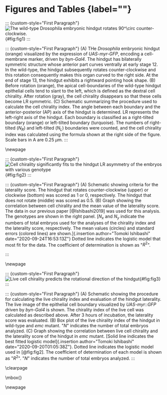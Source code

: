 # Figures and Tables {label=""}

::: {custom-style="First Paragraph"}
![The wild-type *Drosophila* embryonic hindgut rotates $90^\circ$ counter-clockwise.](../figs/fig1.png){#fig:fig1}
:::

::: {custom-style="First Paragraph"}
\(A) THe *Drosophila* embryonic hindgut (orange) visualized by the expression of *UAS-myr-GFP*, encoding a cell-membrane marker, driven by *byn-Gal4*.
The hindgut has bilaterally symmetric structure whose anterior part curves ventrally at early stage 12.
In the wild-type, the hindgut subsequently rotates counter-clockwise and this rotation consequently makes this organ curved to the right side.
At the end of stage 13, the hindgut exhibits a rightward pointing hook shape.
\(B) Before rotation (orange), the apical cell-boundaries of the wild-type hindgut epithelial cells tend to slant to the left, which is defined as the dextral cell chirality.
After rotation (gray), the cell chirality disappears so that these cells become LR symmetric.
\(C) Schematic summarizing the procedure used to calculate the cell chirality index.
The angle between each boundary and the anterior-posterior (AP) axis of the hindgut is determined.
LR represents the left-right axis of the hindgut.
Each boundary is classified as a right-tilted boundary (orange) or left-tilted boundary (turquoise).
The numbers of right-tilted ($N_{R}$) and left-tilted ($N_{L}$) boundaries were counted, and the cell chirality index was calculated using the formula shown at the right side of the figure.
Scale bars in A are 0.25 $\mu$m.
:::

\newpage

::: {custom-style="First Paragraph"}
![Cell chirality significantly fits to the hindgut LR asymmetry of the embryos with various genotype](../figs/fig2_2.png){#fig:fig2}
:::

::: {custom-style="First Paragraph"}
\(A) Schematic showing criteria for the laterality score.
The hindgut that rotates counter-clockwise (upper) or clockwise (bottom) was scored as 1 or 0, respectively.
The hindgut that does not rotate (middle) was scored as 0.5.
\(B) Graph showing the correlation between cell chirality and the mean value of the laterality score.
The data in our previous paper [@Ishibashi2019] was used for this analysis.
The genotypes are shown in the right panel.
[$N_x$ and $N_y$ indicate the numbers of total embryos used for the analyses of the chirality index and the laterality score, respectively.
The mean values (circles) and standard errors (colored lines) are shown.]{.insertion author="Tomoki Ishibashi" date="2020-09-24T16:53:13Z"}
Dotted line indicates the logistic model that most fit for the data.
The coefficient of determination is shown as "$R^{2}$".
<!-- The *p*-value for the logistic model compared with the null model is shown. -->
:::

\newpage

::: {custom-style="First Paragraph"}
![Live cell chirality predicts the rotational direction of the hindgut](../figs/fig3_2.png){#fig:fig3}
:::

::: {custom-style="First Paragraph"}
\(A) Schematic showing the procedure for calculating the live chirality index and evaluation of the hindgut laterality.
The live image of the epithelial cell boundary visualized by *UAS-myr::GFP* driven by *byn-Gal4* is shown.
The chirality index of the live cell was calculated as described above.
After 3 hours of incubation, the laterality score was evaluated.
\(B) Box plot of the live chirality index of the hindgut in wild-type and *emc* mutant.
"$N$" indicates the number of total embryos analyzed.
\(C) Graph showing the correlation between live cell chirality and the laterality score of the hindgut in *emc* mutant.
[Solid line indicates the best fitted logistic model]{.insertion author="Tomoki Ishibashi" date="2020-09-20T01:05:38Z"}.
Dotted line indicates the logistic model used in [@fig:fig2].
The coefficient of determination of each model is shown as "$R^{2}$".
"$N$" indicates the number of total embryos analyzed.
:::

\clearpage

\mbox{}

\newpage

<!--
0_metadata/meta0.md
0_metadata/meta1.md
1_abstract.md
2_introduction.md
3_procedures.md
4_results.md
5_discussion.md
6_figs.md
7_references.md
8_supplements.md
9_acknowledgements.md
-->
